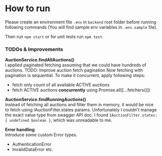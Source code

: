 # How to run

Please create an environment file `.env` in `backend` root folder before running following commands (You will find sample env variables in `.env.sample` file).

Then run `npm start` or for unit tests run `npm test`.

### TODOs & Improvements

**AuctionService.findAllAuctions()**\
I applied paginated fetching assuming that we could have hundreds of auctions.
TODO: Improve auction fetch pagination
Now fetching with pagination is sequential. To make it concurrent, apply following steps:

- fetch only count of all available ACTIVE auctions
- fetch ACTIVE auctions **concurrently** using Promise.all([...fetchers()])

**AuctionService.findRunningAuctions()**\
Instead of fetching all auctions and filter them in memory,
it would be nice to fetch using IAuctionFilter.states params.
Unfortunately I couldn't manage the exact value type from swagger API doc.
I found `IAuctionFilter.states: { undefined	boolean }`, which was
unreadable to me.

**Error handling**\
Introduce some custom Error types.
  
- AuthenticationError
- InvalidDataError etc.
